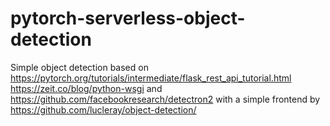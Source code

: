 # pytorch-serverless-object-detection
Simple object detection based on 
https://pytorch.org/tutorials/intermediate/flask_rest_api_tutorial.html
https://zeit.co/blog/python-wsgi
and 
https://github.com/facebookresearch/detectron2
with a simple frontend by
https://github.com/lucleray/object-detection/
